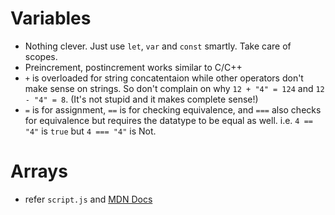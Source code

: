 # Variables

- Nothing clever. Just use `let`, `var` and `const` smartly. Take care of scopes.
- Preincrement, postincrement works similar to C/C++
- `+` is overloaded for string concatentaion while other operators don't make sense on strings. So don't complain on why `12 + "4" = 124` and `12 - "4" = 8`. (It's not stupid and it makes complete sense!)
- `=` is for assignment, `==` is for checking equivalence, and `===` also checks for equivalence but requires the datatype to be equal as well. i.e. `4 == "4"` is `true` but `4 === "4"` is Not.

# Arrays

- refer `script.js` and [MDN Docs](https://developer.mozilla.org/en-US/docs/Web/JavaScript/Reference/Global_Objects/Array)
